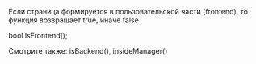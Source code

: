 Если страница формируется в пользовательской части (frontend), то функция возвращает true, иначе false

bool isFrontend();

Смотрите также: isBackend(), insideManager()